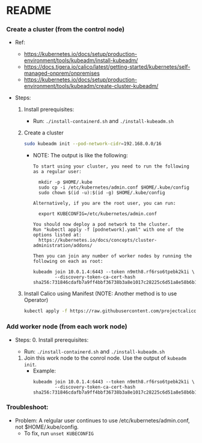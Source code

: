 README
======


### Create a cluster (from the control node)
* Ref:
  - <https://kubernetes.io/docs/setup/production-environment/tools/kubeadm/install-kubeadm/>
  - <https://docs.tigera.io/calico/latest/getting-started/kubernetes/self-managed-onprem/onpremises>
  - <https://kubernetes.io/docs/setup/production-environment/tools/kubeadm/create-cluster-kubeadm/>

* Steps:
  1. Install prerequisites:
     - Run: `./install-containerd.sh` and `./install-kubeadm.sh`

  1. Create a cluster
     ```bash
     sudo kubeadm init --pod-network-cidr=192.168.0.0/16
     ```

     - NOTE: The output is like the following:
       ```
       To start using your cluster, you need to run the following as a regular user:
                                       
         mkdir -p $HOME/.kube                                           
         sudo cp -i /etc/kubernetes/admin.conf $HOME/.kube/config
         sudo chown $(id -u):$(id -g) $HOME/.kube/config                                                                                 
       
       Alternatively, if you are the root user, you can run:
       
         export KUBECONFIG=/etc/kubernetes/admin.conf
                                                                                                                                         
       You should now deploy a pod network to the cluster.                                                                               
       Run "kubectl apply -f [podnetwork].yaml" with one of the options listed at:
         https://kubernetes.io/docs/concepts/cluster-administration/addons/
                                                                                                                                         
       Then you can join any number of worker nodes by running the following on each as root:
                                       
       kubeadm join 10.0.1.4:6443 --token n9mth8.rf6rso6tpebk2k1i \
               --discovery-token-ca-cert-hash sha256:731846cdafb7a9ff4bbf36738b3a8e1017c28225c6d51a8e58b6b1902c127b2d 
       ```

  2. Install Calico using Manifest   (NOTE: Another method is to use Operator)
     ```bash
     kubectl apply -f https://raw.githubusercontent.com/projectcalico/calico/v3.30.2/manifests/calico.yaml
     ``` 


### Add worker node (from each work node)
* Steps:
  0. Install prerequisites:
     - Run: `./install-containerd.sh` and `./install-kubeadm.sh`

  1. Join this work node to the conrol node. Use the output of `kubeadm init`.
     - Example:
       ```
       kubeadm join 10.0.1.4:6443 --token n9mth8.rf6rso6tpebk2k1i \
               --discovery-token-ca-cert-hash sha256:731846cdafb7a9ff4bbf36738b3a8e1017c28225c6d51a8e58b6b1902c127b2d 
       ```


### Troubleshoot:
* Problem: A relgular user continues to use /etc/kubernetes/admin.conf, not $HOME/.kube/config.
  - To fix, run `unset KUBECONFIG`

